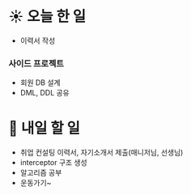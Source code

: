 # ☀️ 오늘 한 일
- 이력서 작성

### 사이드 프로젝트
- 회원 DB 설계
- DML, DDL 공유

# 🚩 내일 할 일
- 취업 컨설팅 이력서, 자기소개서 제출(매니저님, 선생님)
- interceptor 구조 생성
- 알고리즘 공부
- 운동가기~
